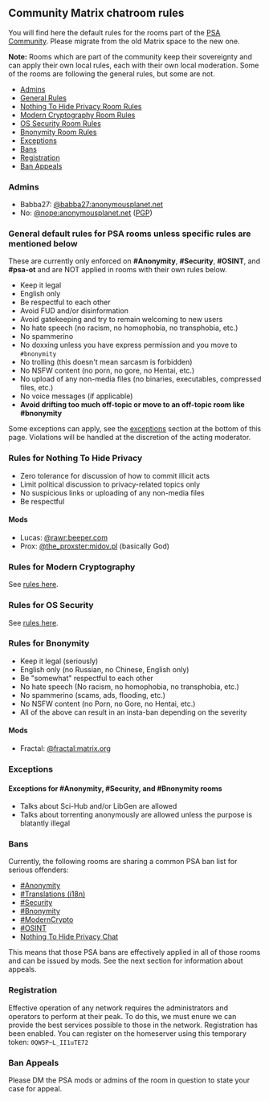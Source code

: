 ## Community Matrix chatroom rules

You will find here the default rules for the rooms part of the [PSA Community](https://matrix.to/#/#psa:anonymousplanet.net). Please migrate from the old Matrix space to the new one.

**Note:** Rooms which are part of the community keep their sovereignty and can apply their own local rules, each with their own local moderation. Some of the rooms are following the general rules, but some are not.

- [Admins](#admins)
- [General Rules](#general)
- [Nothing To Hide Privacy Room Rules](#nth)
- [Modern Cryptography Room Rules](#moderncrypto)
- [OS Security Room Rules](#ossecurity)
- [Bnonymity Room Rules](#bnonymity)
- [Exceptions](#exceptions)
- [Bans](#bans)
- [Registration](#register)
- [Ban Appeals](#appeals)

### Admins<a name="admins"></a>
- Babba27: [@babba27:anonymousplanet.net](https://matrix.to/#/@babba27:anonymousplanet.net)
- No: [@nope:anonymousplanet.net](https://matrix.to/#/@nope:anonymousplanet.net) ([PGP](https://keyoxide.org/hkp/nopenothinghere%40proton.me))

### General default rules for PSA rooms **unless specific rules are mentioned below**<a name="general"></a>
These are currently only enforced on **#Anonymity**, **#Security**, **#OSINT**, and **#psa-ot** and are NOT applied in rooms with their own rules below.

- Keep it legal
- English only
- Be respectful to each other
- Avoid FUD and/or disinformation
- Avoid gatekeeping and try to remain welcoming to new users
- No hate speech (no racism, no homophobia, no transphobia, etc.)
- No spammerino
- No doxxing unless you have express permission and you move to ```#bnonymity```
- No trolling (this doesn't mean sarcasm is forbidden)
- No NSFW content (no porn, no gore, no Hentai, etc.)
- No upload of any non-media files (no binaries, executables, compressed files, etc.)
- No voice messages (if applicable)
- **Avoid drifting too much off-topic or move to an off-topic room like #bnonymity**

Some exceptions can apply, see the [exceptions](#exceptions) section at the bottom of this page. Violations will be handled at the discretion of the acting moderator.

### Rules for Nothing To Hide Privacy<a name="nth"></a>
- Zero tolerance for discussion of how to commit illicit acts
- Limit political discussion to privacy-related topics only
- No suspicious links or uploading of any non-media files
- Be respectful

#### Mods
- Lucas: [@rawr:beeper.com](https://matrix.to/#/@rawr:beeper.com)
- Prox: [@the_proxster:midov.pl](https://matrix.to/#/@the_proxster:midov.pl) (basically God)

### Rules for Modern Cryptography<a name="moderncrypto"></a>
See [rules here](moderncrypto-rules.html).

### Rules for OS Security<a name="ossecurity"></a>
See [rules here](https://artemislena.eu/coc.html).

### Rules for Bnonymity<a name="bnonymity"></a>
- Keep it legal (seriously)
- English only (no Russian, no Chinese, English only)
- Be "somewhat" respectful to each other
- No hate speech (No racism, no homophobia, no transphobia, etc.)
- No spammerino (scams, ads, flooding, etc.)
- No NSFW content (no Porn, no Gore, no Hentai, etc.)
- All of the above can result in an insta-ban depending on the severity

#### Mods
- Fractal: [@fractal:matrix.org](https://matrix.to/#/@fractal:matrix.org)

### Exceptions<a name="exceptions"></a>

#### Exceptions for #Anonymity, #Security, and #Bnonymity rooms
- Talks about Sci-Hub and/or LibGen are allowed
- Talks about torrenting anonymously are allowed unless the purpose is blatantly illegal

### Bans<a name="bans"></a>
Currently, the following rooms are sharing a common PSA ban list for serious offenders:
- [#Anonymity](https://matrix.to/#/#anonymity:anonymousplanet.net)
- [#Translations (i18n)](https://matrix.to/#/#translations:anonymousplanet.net)
- [#Security](https://matrix.to/#/#security:anonymousplanet.net)
- [#Bnonymity](https://matrix.to/#/#bnonymity:anonymousplanet.net)
- [#ModernCrypto](https://matrix.to/#/#moderncrypto:anonymousplanet.net)
- [#OSINT](https://matrix.to/#/#osint:anonymousplanet.net)
- [Nothing To Hide Privacy Chat](https://matrix.to/#/#nth-main:anonymousplanet.net)

This means that those PSA bans are effectively applied in all of those rooms and can be issued by mods. See the next section for information about appeals.

### Registration<a name="register"></a>

Effective operation of any network requires the administrators and operators to perform at their peak. To do this, we must enure we can provide the best services possible to those in the network. Registration has been enabled. You can register on the homeserver using this temporary token: `0QW5P~L_II1uTE72`

### Ban Appeals<a name="appeals"></a>
Please DM the PSA mods or admins of the room in question to state your case for appeal.
